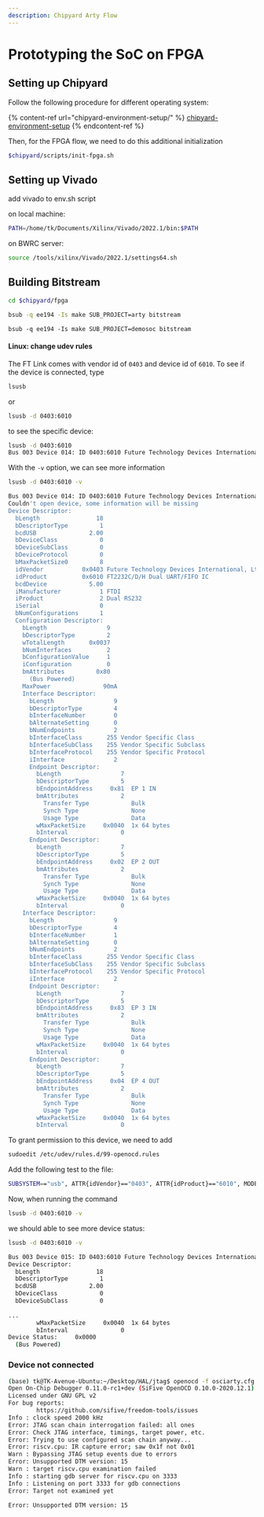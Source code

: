 ```yaml
---
description: Chipyard Arty Flow
---
```


# Prototyping the SoC on FPGA

## Setting up Chipyard

Follow the following procedure for different operating system:

{% content-ref url="chipyard-environment-setup/" %}
[chipyard-environment-setup](chipyard-environment-setup/)
{% endcontent-ref %}



Then, for the FPGA flow, we need to do this additional initialization

```bash
$chipyard/scripts/init-fpga.sh
```



## Setting up Vivado

add vivado to env.sh script

on local machine:

```bash
PATH=/home/tk/Documents/Xilinx/Vivado/2022.1/bin:$PATH
```

on BWRC server:

```bash
source /tools/xilinx/Vivado/2022.1/settings64.sh
```



## Building Bitstream

```bash
cd $chipyard/fpga
```

```bash
bsub -q ee194 -Is make SUB_PROJECT=arty bitstream
```



```
bsub -q ee194 -Is make SUB_PROJECT=demosoc bitstream
```



#### Linux: change udev rules

The FT Link comes with vendor id of `0403` and device id of `6010`. To see if the device is connected, type

```bash
lsusb
```

or&#x20;

```bash
lsusb -d 0403:6010
```

to see the specific device:

```bash
lsusb -d 0403:6010
Bus 003 Device 014: ID 0403:6010 Future Technology Devices International, Ltd FT2232C/D/H Dual UART/FIFO IC
```



With the `-v` option, we can see more information

```bash
lsusb -d 0403:6010 -v

Bus 003 Device 014: ID 0403:6010 Future Technology Devices International, Ltd FT2232C/D/H Dual UART/FIFO IC
Couldn't open device, some information will be missing
Device Descriptor:
  bLength                18
  bDescriptorType         1
  bcdUSB               2.00
  bDeviceClass            0 
  bDeviceSubClass         0 
  bDeviceProtocol         0 
  bMaxPacketSize0         8
  idVendor           0x0403 Future Technology Devices International, Ltd
  idProduct          0x6010 FT2232C/D/H Dual UART/FIFO IC
  bcdDevice            5.00
  iManufacturer           1 FTDI
  iProduct                2 Dual RS232
  iSerial                 0 
  bNumConfigurations      1
  Configuration Descriptor:
    bLength                 9
    bDescriptorType         2
    wTotalLength       0x0037
    bNumInterfaces          2
    bConfigurationValue     1
    iConfiguration          0 
    bmAttributes         0x80
      (Bus Powered)
    MaxPower               90mA
    Interface Descriptor:
      bLength                 9
      bDescriptorType         4
      bInterfaceNumber        0
      bAlternateSetting       0
      bNumEndpoints           2
      bInterfaceClass       255 Vendor Specific Class
      bInterfaceSubClass    255 Vendor Specific Subclass
      bInterfaceProtocol    255 Vendor Specific Protocol
      iInterface              2 
      Endpoint Descriptor:
        bLength                 7
        bDescriptorType         5
        bEndpointAddress     0x81  EP 1 IN
        bmAttributes            2
          Transfer Type            Bulk
          Synch Type               None
          Usage Type               Data
        wMaxPacketSize     0x0040  1x 64 bytes
        bInterval               0
      Endpoint Descriptor:
        bLength                 7
        bDescriptorType         5
        bEndpointAddress     0x02  EP 2 OUT
        bmAttributes            2
          Transfer Type            Bulk
          Synch Type               None
          Usage Type               Data
        wMaxPacketSize     0x0040  1x 64 bytes
        bInterval               0
    Interface Descriptor:
      bLength                 9
      bDescriptorType         4
      bInterfaceNumber        1
      bAlternateSetting       0
      bNumEndpoints           2
      bInterfaceClass       255 Vendor Specific Class
      bInterfaceSubClass    255 Vendor Specific Subclass
      bInterfaceProtocol    255 Vendor Specific Protocol
      iInterface              2 
      Endpoint Descriptor:
        bLength                 7
        bDescriptorType         5
        bEndpointAddress     0x83  EP 3 IN
        bmAttributes            2
          Transfer Type            Bulk
          Synch Type               None
          Usage Type               Data
        wMaxPacketSize     0x0040  1x 64 bytes
        bInterval               0
      Endpoint Descriptor:
        bLength                 7
        bDescriptorType         5
        bEndpointAddress     0x04  EP 4 OUT
        bmAttributes            2
          Transfer Type            Bulk
          Synch Type               None
          Usage Type               Data
        wMaxPacketSize     0x0040  1x 64 bytes
        bInterval               0
```



To grant permission to this device, we need to add

```bash
sudoedit /etc/udev/rules.d/99-openocd.rules
```

Add the following test to the file:

```bash
SUBSYSTEM=="usb", ATTR{idVendor}=="0403", ATTR{idProduct}=="6010", MODE:="0666"
```



Now, when running the command

```bash
lsusb -d 0403:6010 -v
```

&#x20;we should able to see more device status:

```bash
lsusb -d 0403:6010 -v

Bus 003 Device 015: ID 0403:6010 Future Technology Devices International, Ltd FT2232C/D/H Dual UART/FIFO IC
Device Descriptor:
  bLength                18
  bDescriptorType         1
  bcdUSB               2.00
  bDeviceClass            0 
  bDeviceSubClass         0 
  
...
        wMaxPacketSize     0x0040  1x 64 bytes
        bInterval               0
Device Status:     0x0000
  (Bus Powered)
```





### Device not connected

```bash
(base) tk@TK-Avenue-Ubuntu:~/Desktop/HAL/jtag$ openocd -f osciarty.cfg 
Open On-Chip Debugger 0.11.0-rc1+dev (SiFive OpenOCD 0.10.0-2020.12.1)
Licensed under GNU GPL v2
For bug reports:
        https://github.com/sifive/freedom-tools/issues
Info : clock speed 2000 kHz
Error: JTAG scan chain interrogation failed: all ones
Error: Check JTAG interface, timings, target power, etc.
Error: Trying to use configured scan chain anyway...
Error: riscv.cpu: IR capture error; saw 0x1f not 0x01
Warn : Bypassing JTAG setup events due to errors
Error: Unsupported DTM version: 15
Warn : target riscv.cpu examination failed
Info : starting gdb server for riscv.cpu on 3333
Info : Listening on port 3333 for gdb connections
Error: Target not examined yet

Error: Unsupported DTM version: 15
```

